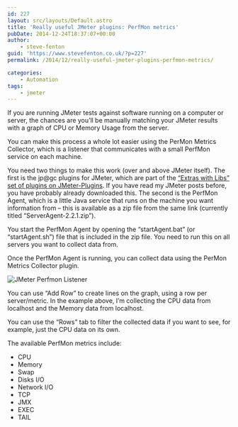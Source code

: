 ```yaml
---
id: 227
layout: src/layouts/Default.astro
title: 'Really useful JMeter plugins: PerfMon metrics'
pubDate: 2014-12-24T18:37:07+00:00
author:
    - steve-fenton
guid: 'https://www.stevefenton.co.uk/?p=227'
permalink: /2014/12/really-useful-jmeter-plugins-perfmon-metrics/

categories:
    - Automation
tags:
    - jmeter
---
```


If you are running JMeter tests against software running on a computer or server, the chances are you’ll be manually matching your JMeter results with a graph of CPU or Memory Usage from the server.

You can make this process a whole lot easier using the PerMon Metrics Collector, which is a listener that communicates with a small PerfMon service on each machine.

You need two things to make this work (over and above JMeter itself). The first is the jp@gc plugins for JMeter, which are part of the [“Extras with Libs” set of plugins on JMeter-Plugins](http://jmeter-plugins.org/downloads/all/). If you have read my JMeter posts before, you have probably already downloaded this. The second is the PerfMon Agent, which is a little Java service that runs on the machine you want information from – this is available as a zip file from the same link (currently titled “ServerAgent-2.2.1.zip”).

You start the PerfMon Agent by opening the “startAgent.bat” (or “startAgent.sh”) file that is included in the zip file. You need to run this on all servers you want to collect data from.

Once the PerfMon Agent is running, you can collect data using the PerMon Metrics Collector plugin.

![JMeter Perfmon Listener](https://www.stevefenton.co.uk/wp-content/uploads/2015/07/jmeter-perfmon-listener.png)

You can use “Add Row” to create lines on the graph, using a row per server/metric. In the example above, I’m collecting the CPU data from localhost and the Memory data from localhost.

You can use the “Rows” tab to filter the collected data if you want to see, for example, just the CPU data on its own.

The available PerfMon metrics include:

- CPU
- Memory
- Swap
- Disks I/O
- Network I/O
- TCP
- JMX
- EXEC
- TAIL
